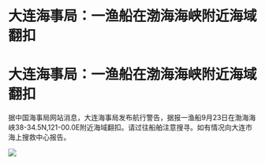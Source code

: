 # 大连海事局：一渔船在渤海海峡附近海域翻扣

# 大连海事局：一渔船在渤海海峡附近海域翻扣

据中国海事局网站消息，大连海事局发布航行警告，据报一渔船9月23日在渤海海峡38-34.5N,121-00.0E附近海域翻扣。请过往船舶注意搜寻。如有情况向大连市海上搜救中心报告。

![](https://inews.gtimg.com/om_bt/ONoVRhDuoWodO7wDYbB0w-pvJzs-X75Jj4RHZKSlSgGp4AA/1000)

